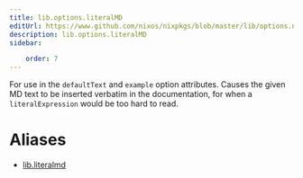 ```yaml
---
title: lib.options.literalMD
editUrl: https://www.github.com/nixos/nixpkgs/blob/master/lib/options.nix#L404C15
description: lib.options.literalMD
sidebar:

    order: 7
---
```


For use in the `defaultText` and `example` option attributes. Causes the
given MD text to be inserted verbatim in the documentation, for when
a `literalExpression` would be too hard to read.


# Aliases

- [lib.literalmd](/nix-doc-comments/reference/lib/lib-literalmd)


